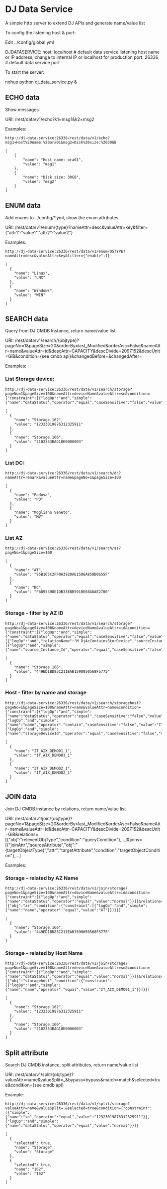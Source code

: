 # DJ Data Service

A simple http server to extend DJ APIs and generate name/value list

To config the listening host & port:

Edit ../config/global.yml

DJDATASERVICE:
  host:       localhost                # default data service listening host name or IP address, change to internal IP or localhost for production
  port:       26336                    # default data service port


To start the server:

nohup python dj_data_service.py &


## ECHO data

Show messages

URI: /rest/data/v1/echo?k1=msg1&k2=msg2

Examples: 

```
http://dj-data-service:26336/rest/data/v1/echo?msg1=Host%20name:%20ora01&msg2=Disk%20size:%2030GB

[
    {
        "name": "Host name: ora01", 
        "value": "msg1"
    }, 
    {
        "name": "Disk size: 30GB", 
        "value": "msg2"
    }
]
```

## ENUM data

Add enums to ../config/*.yml, show the enum attributes

URI: /rest/data/v1/enum/{type}?nameAttr=desc&valueAttr=key&filter={"attr1":"value1","attr2":"value2"}

Examples:

```
http://dj-data-service:26336/rest/data/v1/enum/OSTYPE?nameAttr=desc&valueAttr=key&filter={"enable":1}

[
  {
    "name": "Linux",
    "value": "LNX"
  },
  {
    "name": "Windows",
    "value": "WIN"
  }
]
```

## SEARCH data

Query from DJ CMDB Instance, return name/value list

URI: /rest/data/v1/search/{objtype}?pageNo=1&pageSize=20&orderBy=last_Modified&orderAsc=False&nameAttr=name&valueAttr=id&descAttr=CAPACITY&descDivide=2097152&descUnit=GiB&condition={see cmdb api}&changedBefore=<sec from now>&changedAfter=<sec from now>

Examples:

### List Storage device:

```
http://dj-data-service:26336/rest/data/v1/search/storage?pageNo=1&pageSize=100&nameAttr=deviceName&valueAttr=sn&condition={"constraint":[{"logOp":"and","simple":{"name":"dataStatus","operator":"equal","caseSensitive":"false","value":"normal"}}]}

[
  {
    "name": "Storage.162",
    "value": "12323019876312325911"
  },
  {
    "name": "Storage.166",
    "value": "2102353BAG10K9000003"
  }
]
```

### List DC:

```
http://dj-data-service:26336/rest/data/v1/search/dc?nameAttr=remark&valueAttr=name&pageNo=1&pageSize=100

[
  {
    "name": "Padova",
    "value": "PD"
  },
  {
    "name": "Mogliano Veneto",
    "value": "MV"
  }
]
```

### List AZ

```
http://dj-data-service:26336/rest/data/v1/search/az?pageNo=1&pageSize=100

[
  {
    "name": "AT",
    "value": "95B165C2FF0A3920AE1506A850D0655F"
  },
  {
    "name": "BC",
    "value": "F6895398E1DB33EBB591BE68ADAE2700"
  }
]
```

### Storage - filter by AZ ID

```
http://dj-data-service:26336/rest/data/v1/search/storage?pageNo=1&pageSize=100&nameAttr=deviceName&valueAttr=id&condition={"constraint":[{"logOp":"and","simple":{"name":"dataStatus","operator":"equal","caseSensitive":"false","value":"normal"}}],"relationConstraint":[{"logOp":"and","relationName":"M_DjAzContainsStorDevice","sourceInstance":"false","constraint":[{"logOp":"and","simple":{"name":"source_Instance_Id","operator":"equal","caseSensitive":"false","value":"0A1E2115D0DF38CB81870E15D8F067A8"}}]}]}

[
  {
    "name": "Storage.166",
    "value": "449ED1BD85C211EAB1590050568F5775"
  }
]
```

### Host - filter by name and storage

```
http://dj-data-service:26336/rest/data/v1/search/storagehost?pageNo=1&pageSize=100&nameAttr=name&valueAttr=name&condition={"constraint":[{"logOp":"and","simple":{"name":"dataStatus","operator":"equal","caseSensitive":"false","value":"normal"}},{"logOp":"and","simple":{"name":"name","operator":"contain","caseSensitive":"false","value":"IT"}},{"logOp":"and","simple":{"name":"storageDeviceId","operator":"equal","caseSensitive":"false","value":"449ED1BD85C211EAB1590050568F5775"}}]}

[
  {
    "name": "IT_AIX_DEMO01_1",
    "value": "IT_AIX_DEMO01_1"
  },
  {
    "name": "IT_AIX_DEMO02_1",
    "value": "IT_AIX_DEMO02_1"
  }
]
```

## JOIN data

Join DJ CMDB instance by relations, return name/value list

URI: /rest/data/v1/join/{objtype}?pageNo=1&pageSize=20&orderBy=last_Modified&orderAsc=False&nameAttr=name&valueAttr=id&descAttr=CAPACITY&descDivide=2097152&descUnit=GiB&relations=[{"obj":"releventObjType","condition":"queryCondition"},...]&joins=[{"joinAttr","sourceAttribute","obj":"{targetObjectType}","attr":"targetAttribute","condition":"targetObjectCondition"},...]

Examples:

### Storage - related by AZ Name

```
http://dj-data-service:26336/rest/data/v1/join/storage?pageNo=1&pageSize=100&nameAttr=deviceName&valueAttr=id&condition={"constraint":[{"logOp":"and","simple":{"name":"dataStatus","operator":"equal","value":"normal"}}]}&relations=[{"obj":"az","condition":{"constraint":[{"logOp":"and","simple":{"name":"name","operator":"equal","value":"AT"}}]}}]

[
  {
    "name": "Storage.166",
    "value": "449ED1BD85C211EAB1590050568F5775"
  }
]
```

### Storage - related by Host Name

```
http://dj-data-service:26336/rest/data/v1/join/storage?pageNo=1&pageSize=100&nameAttr=deviceName&valueAttr=sn&condition={"constraint":[{"logOp":"and","simple":{"name":"dataStatus","operator":"equal","value":"normal"}}]}&relations=[{"obj":"storagehost","condition":{"constraint":[{"logOp":"and","simple":{"name":"name","operator":"equal","value":"IT_AIX_DEMO01_1"}}]}}]

[
  {
    "name": "Storage.162",
    "value": "12323019876312325911"
  },
  {
    "name": "Storage.166",
    "value": "2102353BAG10K9000003"
  }
]
```

## Split attribute

Search DJ CMDB instance, split attributes, return name/value list

URI: /rest/data/v1/split/{objtype}?valueAttr=name&valueSplit=_&bypass=bypass&match=match&selected=true&condition={see cmdb api}

Example:

```
http://dj-data-service:26336/rest/data/v1/split/storage?valueAttr=name&valueSplit=.&selected=true&condition={"constraint":[{"simple":{"name":"sn","operator":"equal","value":"12323019876312325911"}},{"logOp":"and","simple":{"name":"dataStatus","operator":"equal","value":"normal"}}]}

[
  {
    "selected": true,
    "name": "Storage",
    "value": "Storage"
  },
  {
    "selected": true,
    "name": "162",
    "value": "162"
  }
]
```
